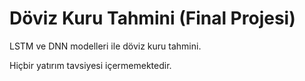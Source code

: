 # Döviz Kuru Tahmini (Final Projesi)
LSTM ve DNN modelleri ile döviz kuru tahmini.

Hiçbir yatırım tavsiyesi içermemektedir.
